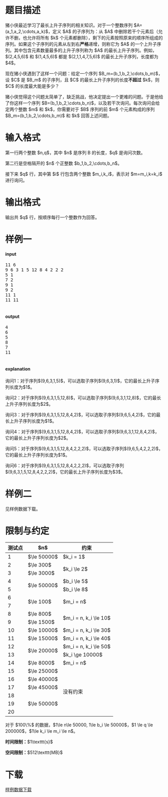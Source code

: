 # 题目描述

<p>猪小侠最近学习了最长上升子序列的相关知识。对于一个整数序列 $A=(a_1,a_2,\cdots,a_k)$，定义 $A$ 的子序列为：从 $A$ 中删除若干个元素后（允许不删，也允许将所有 $k$ 个元素都删除），剩下的元素按照原来的顺序所组成的序列。如果这个子序列的元素从左到右<strong>严格</strong>递增，则称它为 $A$ 的一个上升子序列。其中包含元素数量最多的上升子序列称为 $A$ 的最长上升子序列。例如，$(2,4,5,6)$ 和 $(1,4,5,6)$ 都是 $(2,1,1,4,7,5,6)$ 的最长上升子序列，长度都为 $4$。</p>
<p>现在猪小侠遇到了这样一个问题：给定一个序列 $B_m=(b_1,b_2,\cdots,b_m)$，设 $C$ 是 $B_m$ 的子序列，且 $C$ 的最长上升子序列的长度<strong>不超过</strong> $k$，则 $C$ 的长度最大能是多少？</p>
<p>猪小侠觉得这个问题太简单了，缺乏挑战，他决定提出一个更难的问题。于是他给了你这样一个序列 $B=(b_1,b_2,\cdots,b_n)$，以及若干次询问。每次询问会给定两个整数 $m$ 和 $k$，你需要对于 $B$ 序列的前 $m$ 个元素构成的序列 $B_m=(b_1,b_2,\cdots,b_m)$ 和 $k$ 回答上述问题。</p>

# 输入格式


<p>第一行两个整数 $n,q$，其中 $n$ 是序列 B 的长度，$q$ 是询问次数。</p>
<p>第二行是空格隔开的 $n$ 个正整数 $b_1,b_2,\cdots,b_n$。</p>
<p>接下来 $q$ 行，其中第 $i$ 行包含两个整数 $m_i,k_i$，表示对 $m=m_i,k=k_i$ 进行询问。</p>

# 输出格式


<p>输出共 $q$ 行，按顺序每行一个整数作为回答。</p>

# 样例一


<h4>input</h4>
<pre>11 6
9 6 3 1 5 12 8 4 2 2 2
5 1
7 2
9 1
9 2
11 1
11 11

</pre>

<h4>output</h4>
<pre>4
6
5
8
7
11

</pre>

<h4>explanation</h4>
<p>询问1：对于序列$(9,6,3,1,5)$，可以选取子序列$(9,6,3,1)$，它的最长上升子序列长度为$1$。</p>
<p>询问2：对于序列$(9,6,3,1,5,12,8)$，可以选取子序列$(9,6,3,1,12,8)$，它的最长上升子序列长度为$2$。</p>
<p>询问3：对于序列$(9,6,3,1,5,12,8,4,2)$，可以选取子序列$(9,6,5,4,2)$，它的最长上升子序列长度为$1$。</p>
<p>询问4：对于序列$(9,6,3,1,5,12,8,4,2)$，可以选取子序列$(9,6,3,1,12,8,4,2)$，它的最长上升子序列长度为$2$。</p>
<p>询问5：对于序列$(9,6,3,1,5,12,8,4,2,2,2)$，可以选取子序列$(9,6,5,4,2,2,2)$，它的最长上升子序列长度为$1$。</p>
<p>询问6：对于序列$(9,6,3,1,5,12,8,4,2,2,2)$，可以选取子序列$(9,6,3,1,5,12,8,4,2,2,2)$，它的最长上升子序列长度为$3$。</p>

# 样例二


<p>见样例数据下载。</p>

# 限制与约定


<div class="table-responsive">
<table class="table table-bordered table-text-center table-vertical-middle"><thead><tr><th>测试点</th>
<th>$n$</th>
<th>约束</th>
</tr></thead><tbody><tr><td>1</td><td>$\le 50000$</td><td>$k_i = 1$</td></tr><tr><td>2</td><td>$\le 300$</td><td rowspan="2">$k_i \le 2$</td></tr><tr><td>3</td><td>$\le 3000$</td></tr><tr><td>4</td><td rowspan="2">$\le 50000$</td><td>$b_i \le 5$</td></tr><tr><td>5</td><td>$b_i \le 8$</td></tr><tr><td>6</td><td rowspan="2">$\le 100$</td><td rowspan="2">$m_i = n$</td></tr><tr><td>7</td></tr><tr><td>8</td><td>$\le 800$</td><td rowspan="2">$m_i = n, k_i \le 10$</td></tr><tr><td>9</td><td>$\le 1500$</td></tr><tr><td>10</td><td>$\le 10000$</td><td>$m_i = n, k_i \le 30$</td></tr><tr><td>11</td><td>$\le 15000$</td><td>$m_i = n, k_i \le 40$</td></tr><tr><td>12</td><td rowspan="2">$\le 20000$</td><td>$m_i = n, k_i \le 50$</td></tr><tr><td>13</td><td>$k_i \ge 10000$</td></tr><tr><td>14</td><td>$\le 8000$</td><td>$m_i = n$</td></tr><tr><td>15</td><td>$\le 25000$</td><td rowspan="6">没有约束</td></tr><tr><td>16</td><td>$\le 40000$</td></tr><tr><td>17</td><td>$\le 45000$</td></tr><tr><td>18</td><td rowspan="3">$\le 50000$</td></tr><tr><td>19</td></tr><tr><td>20</td></tr></tbody></table></div>

<p>对于 $100\%$ 的数据，$1\le n\le 50000, 1\le b_i \le 50000$，$1 \le q \le 200000$，$1\le k_i \le m_i \le n$。</p>
<p><strong>时间限制：</strong>$1\texttt{s}$</p>
<p><strong>空间限制：</strong>$512\texttt{MB}$</p>

# 下载


<p><a href="/download.php?type=problem&amp;id=301">样例数据下载</a></p>
